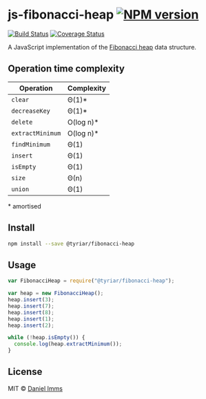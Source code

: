 # js-fibonacci-heap  [![NPM version](https://img.shields.io/npm/v/@tyriar/fibonacci-heap.svg?style=flat)](https://www.npmjs.org/package/@tyriar/fibonacci-heap)

[![Build Status](http://img.shields.io/travis/Tyriar/js-fibonacci-heap.svg?style=flat)](http://travis-ci.org/Tyriar/js-fibonacci-heap) [![Coverage Status](https://img.shields.io/coveralls/Tyriar/js-fibonacci-heap.svg?branch=master&service=github)](https://coveralls.io/github/Tyriar/js-fibonacci-heap?branch=master)

A JavaScript implementation of the [Fibonacci heap](http://www.growingwiththeweb.com/2014/06/fibonacci-heap.html) data structure.



## Operation time complexity

| Operation        | Complexity |
|------------------|------------|
| `clear`          | Θ(1)\*     |
| `decreaseKey`    | Θ(1)\*     |
| `delete`         | O(log n)\* |
| `extractMinimum` | O(log n)\* |
| `findMinimum`    | Θ(1)       |
| `insert`         | Θ(1)       |
| `isEmpty`        | Θ(1)       |
| `size`           | Θ(n)       |
| `union`          | Θ(1)       |

\* amortised



## Install

```bash
npm install --save @tyriar/fibonacci-heap
```


## Usage

```javascript
var FibonacciHeap = require("@tyriar/fibonacci-heap");

var heap = new FibonacciHeap();
heap.insert(3);
heap.insert(7);
heap.insert(8);
heap.insert(1);
heap.insert(2);

while (!heap.isEmpty()) {
  console.log(heap.extractMinimum());
}
```



## License

MIT © [Daniel Imms](http://www.growingwiththeweb.com)
